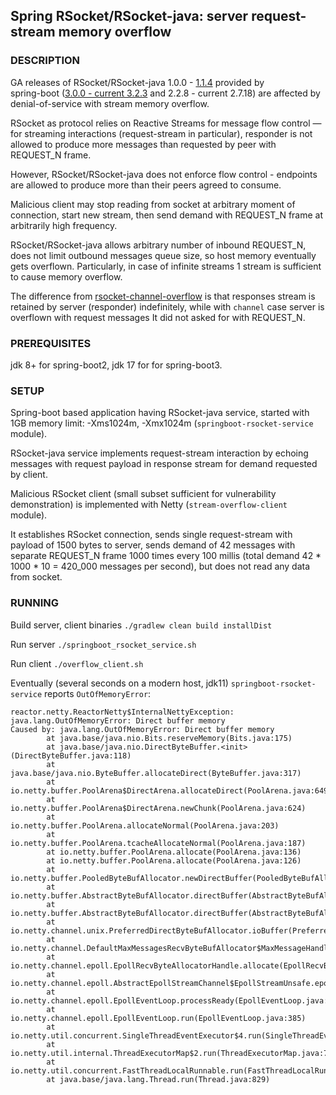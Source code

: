 ## Spring RSocket/RSocket-java: server request-stream memory overflow 

### DESCRIPTION

GA releases of RSocket/RSocket-java 1.0.0 - [1.1.4](https://github.com/rsocket/rsocket-java/releases/tag/1.1.4) provided by  
spring-boot ([3.0.0 - current 3.2.3](https://docs.spring.io/spring-framework/reference/rsocket.html) and 2.2.8 - current 2.7.18) are affected by 
denial-of-service with stream memory overflow.

RSocket as protocol relies on Reactive Streams for message flow control — for streaming interactions (request-stream in particular), 
responder is not allowed to produce more messages than requested by peer with REQUEST_N frame.

However, RSocket/RSocket-java does not enforce flow control - endpoints are allowed to produce more than their peers agreed to consume.

Malicious client may stop reading from socket at arbitrary moment of connection, start new stream, then send demand with 
REQUEST_N frame at arbitrarily high frequency. 

RSocket/RSocket-java allows arbitrary number of inbound REQUEST_N, does not limit outbound messages queue size, 
so host memory eventually gets overflown. Particularly, in case of infinite streams 1 stream is sufficient to cause 
memory overflow.

The difference from [rsocket-channel-overflow](https://github.com/repr0ducers/springboot-rsocket-channel-overflow) is
that responses stream is retained by server (responder) indefinitely, while with `channel` case server is overflown 
with request messages It did not asked for with REQUEST_N. 

### PREREQUISITES

jdk 8+ for spring-boot2, jdk 17 for for spring-boot3.

### SETUP

Spring-boot based application having RSocket-java service, started with 1GB memory limit: -Xms1024m, -Xmx1024m 
(`springboot-rsocket-service` module).

RSocket-java service implements request-stream interaction by echoing messages with request payload in response stream 
for demand requested by client. 

Malicious RSocket client (small subset sufficient for vulnerability demonstration) is implemented with Netty 
(`stream-overflow-client` module).

It establishes RSocket connection, sends single request-stream with payload of 1500 bytes to server, sends demand of 
42 messages with separate REQUEST_N frame 1000 times every 100 millis 
(total demand 42 * 1000 * 10 = 420_000 messages per second), but does not read any data from socket. 

### RUNNING

Build server, client binaries `./gradlew clean build installDist`

Run server `./springboot_rsocket_service.sh` 

Run client `./overflow_client.sh` 

Eventually (several seconds on a modern host, jdk11) `springboot-rsocket-service` reports `OutOfMemoryError`:

```
reactor.netty.ReactorNetty$InternalNettyException: java.lang.OutOfMemoryError: Direct buffer memory
Caused by: java.lang.OutOfMemoryError: Direct buffer memory
        at java.base/java.nio.Bits.reserveMemory(Bits.java:175)
        at java.base/java.nio.DirectByteBuffer.<init>(DirectByteBuffer.java:118)
        at java.base/java.nio.ByteBuffer.allocateDirect(ByteBuffer.java:317)
        at io.netty.buffer.PoolArena$DirectArena.allocateDirect(PoolArena.java:649)
        at io.netty.buffer.PoolArena$DirectArena.newChunk(PoolArena.java:624)
        at io.netty.buffer.PoolArena.allocateNormal(PoolArena.java:203)
        at io.netty.buffer.PoolArena.tcacheAllocateNormal(PoolArena.java:187)
        at io.netty.buffer.PoolArena.allocate(PoolArena.java:136)
        at io.netty.buffer.PoolArena.allocate(PoolArena.java:126)
        at io.netty.buffer.PooledByteBufAllocator.newDirectBuffer(PooledByteBufAllocator.java:396)
        at io.netty.buffer.AbstractByteBufAllocator.directBuffer(AbstractByteBufAllocator.java:188)
        at io.netty.buffer.AbstractByteBufAllocator.directBuffer(AbstractByteBufAllocator.java:179)
        at io.netty.channel.unix.PreferredDirectByteBufAllocator.ioBuffer(PreferredDirectByteBufAllocator.java:53)
        at io.netty.channel.DefaultMaxMessagesRecvByteBufAllocator$MaxMessageHandle.allocate(DefaultMaxMessagesRecvByteBufAllocator.java:120)
        at io.netty.channel.epoll.EpollRecvByteAllocatorHandle.allocate(EpollRecvByteAllocatorHandle.java:75)
        at io.netty.channel.epoll.AbstractEpollStreamChannel$EpollStreamUnsafe.epollInReady(AbstractEpollStreamChannel.java:785)
        at io.netty.channel.epoll.EpollEventLoop.processReady(EpollEventLoop.java:487)
        at io.netty.channel.epoll.EpollEventLoop.run(EpollEventLoop.java:385)
        at io.netty.util.concurrent.SingleThreadEventExecutor$4.run(SingleThreadEventExecutor.java:997)
        at io.netty.util.internal.ThreadExecutorMap$2.run(ThreadExecutorMap.java:74)
        at io.netty.util.concurrent.FastThreadLocalRunnable.run(FastThreadLocalRunnable.java:30)
        at java.base/java.lang.Thread.run(Thread.java:829)

```